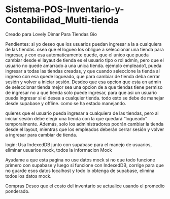 # Sistema-POS-Inventario-y-Contabilidad_Multi-tienda
Creado para Lovely Dimar
Para Tiendas Gio

Pendientes:
si yo deseo que los usuarios puedan ingresar a la a cualquiera de las tiendas. osea que el logueo los obligue a seleccionar una tienda para ingresar, y con esa automaticamente quede, que el unico que pueda cambiar desde el layaut de tienda es el usuario tipo o rol admin, pero que el usuario no quede amarrado a una unica tienda. ejemplo empleado1, pueda ingresar a todas las tiendas creadas, y que cuando seleccione la tienda al ingreso con esa quede logueado, que para cambiar de tienda deba cerrar sesión y volver a iniciar sesión. Desdeo que esa opcion que esta en admin de seleccionar tienda mejor sea una opcion de a que tiendas tiene permiso de ingresar no a que tienda solo puede ingresar, para que asi un usuario pueda ingresar si el desea a cualquier tienda. todo esto se debe de manejar desde supabase y offline. como se ha estado manejando.

quieres que el usuario pueda ingresar a cualquiera de las tiendas, pero al iniciar sesión debe elegir una tienda con la que quedará “logueado” temporalmente. Además, solo los administradores podrán cambiar la tienda desde el layout, mientras que los empleados deberán cerrar sesión y volver a ingresar para cambiar de tienda.

login:
  Usa IndexedDB junto con supabase para el manejo de usuarios, eliminar usuarios mock, todos la informacion Mock

  Ayudame a que esta pagina no use datos mock si no que todo funcione primero con supabase y luego si funcione con IndexedDB, corrige para que no guarde esos datos localhost y todo lo obtenga de supabase, elimina todos los datos mock.

Compras
  Deseo que el costo del inventario se actualice usando el promedio ponderado.

  
